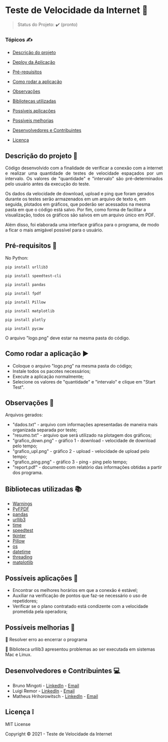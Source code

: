 #                                          Teste de Velocidade da Internet :signal_strength:



> Status do Projeto: :heavy_check_mark: (pronto)

### Tópicos :writing_hand:


- [Descrição do projeto](#descrição-do-projeto-file_folder)

- [Deploy da Aplicação](#deploy-da-aplicação-dash)

- [Pré-requisitos](#pré-requisitos-pushpin)

- [Como rodar a aplicação](#como-rodar-a-aplicação-arrow_forward)
- [Observações](#observações-eyes)
- [Bibliotecas utilizadas](#bibliotecas-utilizadas-books) 
- [Possíveis aplicações](#possíveis-aplicações)
- [Possíveis melhorias](#possíveis-melhorias-rocket)
- [Desenvolvedores e Contribuintes](#desenvolvedores-e-contribuintes-computer)
- [Licença](#licença-grey_exclamation)



## Descrição do projeto :file_folder:

<p align="justify">
Código desenvolvido com a finalidade de verificar a conexão com a internet e realizar uma quantidade de testes de velocidade espaçados por um intervalo. Os valores de "quantidade" e "intervalo" são pré-determinados pelo usuário antes da execução do teste.
  
Os dados da velocidade de download, upload e ping que foram gerados durante os testes serão armazenados em um arquivo de texto e, em seguida, plotados em gráficos, que poderão ser acessados na mesma pasta em que o código está salvo. Por fim, como forma de facilitar a visualização, todos os gráficos são salvos em um arquivo único em PDF.
  
Além disso, foi elaborada uma interface gráfica para o programa, de modo a ficar o mais amigável possível para o usuário.
</p>



## Pré-requisitos :pushpin:

No Python:

```
pip install urllib3
```

```
pip install speedtest-cli
```

```
pip install pandas
```

```
pip install fpdf
```

```
pip install Pillow
```

```
pip install matplotlib
```

```
pip install plotly
```

```
pip install pycaw
```


O arquivo "logo.png" deve estar na mesma pasta do código.


## Como rodar a aplicação :arrow_forward:

- Coloque o arquivo "logo.png" na mesma pasta do código;
- Instale todos os pacotes necessários;
- Execute a aplicação normalmente;
- Selecione os valores de "quantidade" e "intervalo" e clique em "Start Test".



## Observações :eyes:

Arquivos gerados:
- "dados.txt" - arquivo com informações apresentadas de maneira mais organizada separada por teste;
- "resumo.txt" - arquivo que será utilizado na plotagem dos gráficos;
- "grafico_down.png" - gráfico 1 - download - velocidade de download pelo tempo;
- "grafico_upl.png" - gráfico 2 - upload - velocidade de upload pelo tempo;
- "grafico_ping.png" - gráfico 3 - ping - ping pelo tempo;
- "report.pdf" - documento com relatório das informações obtidas a partir dos programa. 



## Bibliotecas utilizadas :books:


- [Warnings](https://docs.python.org/pt-br/3.11/library/warnings.html)
- [PyFPDF](https://pypi.org/project/fpdf/)
- [pandas](https://pypi.org/project/pandas/)
- [urllib3](https://urllib3.readthedocs.io/en/latest/user-guide.html)
- [time](https://docs.python.org/3/library/time.html)
- [speedtest](https://github.com/sivel/speedtest-cli)
- [tkinter](https://docs.python.org/3/library/tkinter.html)
- [Pillow](https://pypi.org/project/Pillow/)
- [os](https://docs.python.org/3/library/os.html)
- [datetime](https://docs.python.org/3/library/datetime.html)
- [threading](https://docs.python.org/3/library/threading.html)
- [matplotlib](https://pypi.org/project/matplotlib/)



## Possíveis aplicações :dart:

- Encontrar os melhores horários em que a conexão é estável;
- Auxíliar na verificação de pontos que faz-se necessário o uso de repetidores;
- Verificar se o plano contratado está condizente com a velocidade prometida pela operadora;



## Possíveis melhorias :rocket:

:memo: Resolver erro ao encerrar o programa

:memo: Biblioteca urllib3 apresentou problemas ao ser executada em sistemas Mac e Linux.



## Desenvolvedores e Contribuintes :computer:


- Bruno Mingoti - [LinkedIn]( https://www.linkedin.com/in/brunomingoti/) - [Email](brunomingoti@gmail.com)
- Luigi Remor - [LinkedIn](https://www.linkedin.com/in/luigiremor/) - [Email](luigiremor@gmail.com)
- Matheus Hrihorowitsch - [LinkedIn](https://www.linkedin.com/in/matheushrihorowitsch/) - [Email](mhrihorowitsch@gmail.com)



## Licença :grey_exclamation:

MIT License

Copyright :copyright: 2021 - Teste de Velocidade da Internet
